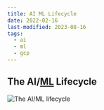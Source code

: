```yaml
---
title: AI ML Lifecycle
date: 2022-02-16
last-modified: 2023-08-16
tags:
  - ai
  - ml
  - gcp
---
```


## The AI/[ML](notes/Machine%20Learning.md) Lifecycle

![The AI/ML lifecycle](files/ai_ml_lifecycle.svg)
